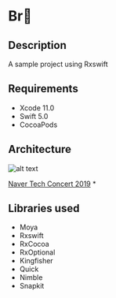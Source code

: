 # Br🍻

## Description
A sample project using Rxswift

## Requirements
* Xcode 11.0
* Swift 5.0
* CocoaPods

## Architecture
![alt text](https://github.com/jinvx/Br/blob/master/MVVM.png 
"mvvm")

[Naver Tech Concert 2019](http://techcon.naver.com/) *

## Libraries used
* Moya
* Rxswift
* RxCocoa
* RxOptional
* Kingfisher
* Quick
* Nimble
* Snapkit

